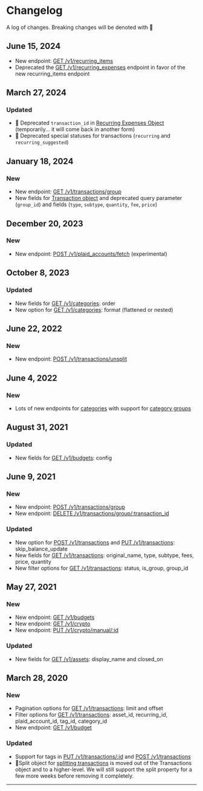 # Changelog

A log of changes. Breaking changes will be denoted with 🚨

## June 15, 2024
- New endpoint: [GET /v1/recurring_items](#get-recurring-items)
- Deprecated the [GET /v1/recurring_expenses](#get-recurring-expenses) endpoint in favor of the new recurring_items endpoint

## March 27, 2024

### Updated

- 🚨 Deprecated `transaction_id` in [Recurring Expenses Object](#recurring-expenses-object) (temporarily... it will come back in another form)
- 🚨 Deprecated special statuses for transactions (`recurring` and `recurring_suggested`)

## January 18, 2024

### New

- New endpoint: [GET /v1/transactions/group](#get-transaction-group)
- New fields for [Transaction object](#transaction-object) and deprecated query parameter (`group_id`) and fields (`type`, `subtype`, `quantity`, `fee`, `price`)

## December 20, 2023

### New

- New endpoint: [POST /v1/plaid_accounts/fetch](#trigger-fetch-from-plaid) (experimental)

## October 8, 2023

### Updated

- New fields for [GET /v1/categories](#get-all-categories): order
- New option for [GET /v1/categories](#get-all-categories): format (flattened or nested)

## June 22, 2022

### New

- New endpoint: [POST /v1/transactions/unsplit](#unsplit-transactions)

## June 4, 2022

### New

- Lots of new endpoints for [categories](#categories) with support for [category groups](#create-category-group)

## August 31, 2021

### Updated

- New fields for [GET /v1/budgets](#get-budget-summary): config

## June 9, 2021

### New

- New endpoint: [POST /v1/transactions/group](#create-transaction-group)
- New endpoint: [DELETE /v1/transactions/group/:transaction_id](#delete-transaction-group)

### Updated

- New option for [POST /v1/transactions](#insert-transactions) and [PUT /v1/transactions](#update-transaction): skip_balance_update
- New fields for [GET /v1/transactions](#get-all-transactions): original_name, type, subtype, fees, price, quantity
- New filter options for [GET /v1/transactions](#get-all-transactions): status, is_group, group_id

## May 27, 2021

### New

- New endpoint: [GET /v1/budgets](#get-budget-summary)
- New endpoint: [GET /v1/crypto](#get-all-crypto)
- New endpoint: [PUT /v1/crypto/manual/:id](#update-manual-crypto-asset)

### Updated

- New fields for [GET /v1/assets](#get-all-assets): display_name and closed_on

## March 28, 2020

### New

- Pagination options for [GET /v1/transactions](#get-all-transactions): limit and offset
- Filter options for [GET /v1/transactions](#get-all-transactions): asset_id, recurring_id, plaid_account_id, tag_id, category_id
- New endpoint: [GET /v1/budget](#get-all-tags)

### Updated

- Support for tags in [PUT /v1/transactions/:id](#update-transaction) and [POST /v1/transactions](#insert-transactions)
- 🚨Split object for [splitting transactions](#update-transaction) is moved out of the Transactions object and to a higher-level. We will still support the split property for a few more weeks before removing it completely.

---
